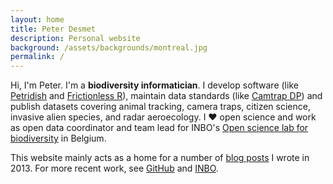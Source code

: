 ```yaml
---
layout: home
title: Peter Desmet
description: Personal website
background: /assets/backgrounds/montreal.jpg
permalink: /
---
```


Hi, I'm Peter. I'm a **biodiversity informatician**. I develop software (like [Petridish](https://peterdesmet.com/petridish) and [Frictionless R](https://frictionlessdata.github.io/frictionless-r/)), maintain data standards (like [Camtrap DP](https://camtrap-dp.tdwg.org)) and publish datasets covering animal tracking, camera traps, citizen science, invasive alien species, and radar aeroecology. I ❤️ open science and work as open data coordinator and team lead for INBO's [Open science lab for biodiversity](https://oscibio.inbo.be/) in Belgium.

This website mainly acts as a home for a number of [blog posts](/posts/) I wrote in 2013. For more recent work, see [GitHub](https://github.com/peterdesmet) and [INBO](https://pureportal.inbo.be/en/persons/peter-desmet).
